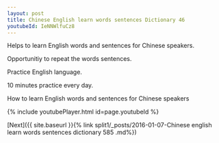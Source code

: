```yaml
---
layout: post
title: Chinese English learn words sentences Dictionary 46 
youtubeId: IeNNWlfuCz8
---
```

 
 
Helps to learn English words and sentences for Chinese speakers.

Opportunitiy to repeat the words sentences. 

Practice English language. 
 
10 minutes practice every day. 
 
How to learn English words and sentences for Chinese speakers 
 
{% include youtubePlayer.html id=page.youtubeId %}
 
 
[Next]({{ site.baseurl }}{% link  split1/_posts/2016-01-07-Chinese english learn words sentences dictionary 585 .md%})
 
